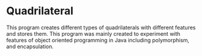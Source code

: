 # Quadrilateral
This program creates different types of quadrilaterals with different features and stores them. This program was mainly created to experiment with features of object oriented programming in Java including polymorphism, and encapsulation.
